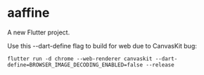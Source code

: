 # aaffine

A new Flutter project.

Use this --dart-define flag to build for web due to CanvasKit bug:

`flutter run -d chrome --web-renderer canvaskit --dart-define=BROWSER_IMAGE_DECODING_ENABLED=false --release`
